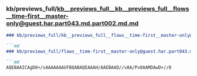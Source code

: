 ### kb/previews_full/kb__previews_full__kb__previews_full__flows__time-first__master-only@guest.har.part043.md.part002.md.md

```md
### kb/previews_full/kb__previews_full__flows__time-first__master-only@guest.har.part043.md.part002.md

```md
### kb/previews_full/flows__time-first__master-only@guest.har.part043.md (part 002)

```md
AQEBAAICAgD8+/sAAAAAAAUFBQABAQEAAAH/AAEBAAD//v8A/Pv8AAMDAwD+//8
```

```

```

```
